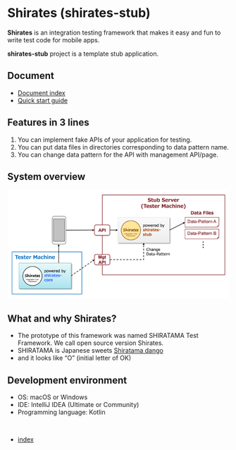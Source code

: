 # Shirates (shirates-stub)

**Shirates** is an integration testing framework that makes it easy and fun to write test code for mobile apps.

**shirates-stub** project is a template stub application.

## Document

- [Document index](./docs/markdown/index.md)
- [Quick start guide](./docs/markdown/quick-start.md)

## Features in 3 lines

1. You can implement fake APIs of your application for testing.
1. You can put data files in directories corresponding to data pattern name.
1. You can change data pattern for the API with management API/page.

## System overview

![](docs/markdown/_images/system_overview.png)

## What and why Shirates?

- The prototype of this framework was named SHIRATAMA Test Framework. We call open source version Shirates.
- SHIRATAMA is Japanese sweets [Shiratama dango]
- and it looks like “O” (initial letter of OK)

## Development environment

- OS: macOS or Windows
- IDE: IntelliJ IDEA (Ultimate or Community)
- Programming language: Kotlin

[Shiratama dango]: https://www.google.com/search?q=Shiratama+dango&rlz=1C5CHFA_enJP809JP809&source=lnms&tbm=isch&sa=X&ved=2ahUKEwiD08mKsI_uAhU-xYsBHdpfDAkQ_AUoAXoECA4QAw&biw=1570&bih=1497

<br>

- [index]

[index]: docs/markdown/index.md

<br>
